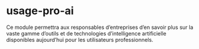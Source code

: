 # usage-pro-ai
Ce module permettra aux responsables d’entreprises d’en savoir plus sur la vaste gamme d’outils et de technologies d’intelligence artificielle disponibles aujourd’hui pour les utilisateurs professionnels.
